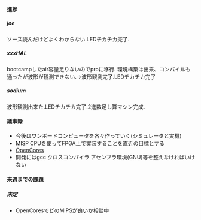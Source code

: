 #### 進捗
##### joe
 ソース読んだけどよくわからない.LEDチカチカ完了.
##### xxxHAL
 bootcampしたair容量足りないのでproに移行. 環境構築は出来、コンパイルも通ったが波形が観測できない.→波形観測完了.LEDチカチカ完了
##### sodium
 波形観測出来た.LEDチカチカ完了.2進数足し算マシン完成.

#### 議事録
* 今後はワンボードコンピュータを各々作っていく(シミュレータと実機)
* MISP CPUを使ってFPGA上で実装することを直近の目標とする
* [OpenCores](http://opencores.org/projects)
* 開発にはgcc クロスコンパイラ アセンブラ環境(GNU)等を整えなければいけない

#### 来週までの課題
##### 未定
* OpenCoresでどのMIPSが良いか相談中
